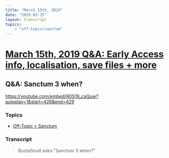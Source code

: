 ```yaml
---
title: "March 15th, 2019"
date: "2019-03-15"
layout: transcript
topics: 
    - "off-topic/sanctum"
---
```

# [March 15th, 2019 Q&A: Early Access info, localisation, save files + more](../2019-03-15.md)
## Q&A: Sanctum 3 when?
https://youtube.com/embed/R0S19_caQuw?autoplay=1&start=426&end=429
### Topics
* [Off-Topic > Sanctum](../topics/off-topic/sanctum.md)

### Transcript

> BustaSnutt asks:&quot;Sanctum 3 when?&quot;
